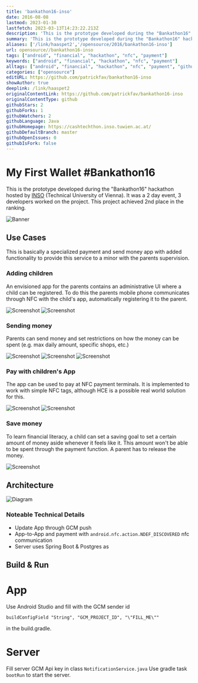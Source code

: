 ```yaml
---
title: 'bankathon16-inso'
date: 2016-08-08
lastmod: 2023-01-30
lastfetch: 2023-03-13T14:23:22.213Z
description: 'This is the prototype developed during the "Bankathon16" hackathon hosted by INSO.  It was a 2 day event, 3 developer worked on the project. This project achieved 2nd place in the ranking.'
summary: 'This is the prototype developed during the "Bankathon16" hackathon hosted by INSO.  It was a 2 day event, 3 developer worked on the project. This project achieved 2nd place in the ranking.'
aliases: ['/link/haaspet2','/opensource/2016/bankathon16-inso']
url: opensource//bankathon16-inso
tags: ["android", "financial", "hackathon", "nfc", "payment"]
keywords: ["android", "financial", "hackathon", "nfc", "payment"]
alltags: ["android", "financial", "hackathon", "nfc", "payment", "github", "Java"]
categories: ["opensource"]
editURL: https://github.com/patrickfav/bankathon16-inso
showAuthor: true
deeplink: /link/haaspet2
originalContentLink: https://github.com/patrickfav/bankathon16-inso
originalContentType: github
githubStars: 2
githubForks: 1
githubWatchers: 2
githubLanguage: Java
githubHomepage: https://cashtechthon.inso.tuwien.ac.at/
githubDefaultBranch: master
githubOpenIssues: 0
githubIsFork: false
---
```


# My First Wallet #Bankathon16

This is the prototype developed during the "Bankathon16" hackathon hosted by [INSO](https://www.inso.tuwien.ac.at/home/) (Technical University of Vienna). 
It was a 2 day event, 3 developers worked on the project. This project achieved 2nd place in the ranking.

![Banner](gh_ecc3c21df393fb8c795870f7.png)

## Use Cases

This is basically a specialized payment and send money app with added functionality to provide this service to a minor with the parents supervision.

### Adding children
An envisioned app for the parents contains an administrative UI where a child can be registered.
To do this the parents mobile phone communicates through NFC with the child's app, automatically
registering it to the parent.

![Screenshot](gh_8d52587a4a8379e2e947a0ff.png)
![Screenshot](gh_3c65e74fd18a13c8001fe19f.png)

### Sending money
Parents can send money and set restrictions on how the money can be spent (e.g. max daily amount, specific
shops, etc.)

![Screenshot](gh_66991bccdcd8a5f7201f6c3a.png)
![Screenshot](gh_94a5ae134f8cc748186bf0a1.png)
![Screenshot](gh_f0ab6fe4e533daea044abc50.png)

### Pay with children's App
The app can be used to pay at NFC payment terminals. It is implemented to work with simple NFC tags, although HCE is a possible real world solution for this.

![Screenshot](gh_ea4ac7559885dee5a67b8329.png)
![Screenshot](gh_a90e61f53fbc593c15cdab22.png)

### Save money
To learn financial literacy, a child can set a saving goal to set a certain amount of money aside
whenever it feels like it. This amount won't be able to be spent through the payment function. A parent
has to release the money.

![Screenshot](gh_66292085ab2bf5067f3e4edd.png)

## Architecture

![Diagram](gh_e9a761ca22dbf4e68124b08e.png)

### Noteable Technical Details

* Update App through GCM push
* App-to-App and payment with `android.nfc.action.NDEF_DISCOVERED` nfc communication
* Server uses Spring Boot & Postgres as 

## Build & Run

# App 
Use Android Studio and fill with the GCM sender id

    buildConfigField "String", "GCM_PROJECT_ID", "\"FILL_ME\""
    
in the build.gradle.    

# Server

Fill server GCM Api key in class `NotificationService.java`
Use gradle task `bootRun` to start the server.
